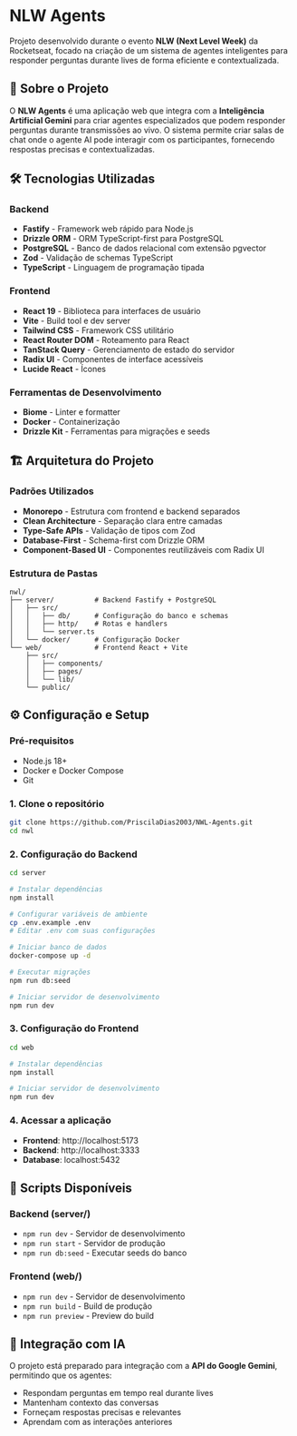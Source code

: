 # NLW Agents

Projeto desenvolvido durante o evento **NLW (Next Level Week)** da Rocketseat, focado na criação de um sistema de agentes inteligentes para responder perguntas durante lives de forma eficiente e contextualizada.

## 🚀 Sobre o Projeto

O **NLW Agents** é uma aplicação web que integra com a **Inteligência Artificial Gemini** para criar agentes especializados que podem responder perguntas durante transmissões ao vivo. O sistema permite criar salas de chat onde o agente AI pode interagir com os participantes, fornecendo respostas precisas e contextualizadas.

## 🛠️ Tecnologias Utilizadas

### Backend
- **Fastify** - Framework web rápido para Node.js
- **Drizzle ORM** - ORM TypeScript-first para PostgreSQL
- **PostgreSQL** - Banco de dados relacional com extensão pgvector
- **Zod** - Validação de schemas TypeScript
- **TypeScript** - Linguagem de programação tipada

### Frontend
- **React 19** - Biblioteca para interfaces de usuário
- **Vite** - Build tool e dev server
- **Tailwind CSS** - Framework CSS utilitário
- **React Router DOM** - Roteamento para React
- **TanStack Query** - Gerenciamento de estado do servidor
- **Radix UI** - Componentes de interface acessíveis
- **Lucide React** - Ícones

### Ferramentas de Desenvolvimento
- **Biome** - Linter e formatter
- **Docker** - Containerização
- **Drizzle Kit** - Ferramentas para migrações e seeds

## 🏗️ Arquitetura do Projeto

### Padrões Utilizados
- **Monorepo** - Estrutura com frontend e backend separados
- **Clean Architecture** - Separação clara entre camadas
- **Type-Safe APIs** - Validação de tipos com Zod
- **Database-First** - Schema-first com Drizzle ORM
- **Component-Based UI** - Componentes reutilizáveis com Radix UI

### Estrutura de Pastas
```
nwl/
├── server/          # Backend Fastify + PostgreSQL
│   ├── src/
│   │   ├── db/      # Configuração do banco e schemas
│   │   ├── http/    # Rotas e handlers
│   │   └── server.ts
│   └── docker/      # Configuração Docker
└── web/             # Frontend React + Vite
    ├── src/
    │   ├── components/
    │   ├── pages/
    │   └── lib/
    └── public/
```

## ⚙️ Configuração e Setup

### Pré-requisitos
- Node.js 18+
- Docker e Docker Compose
- Git

### 1. Clone o repositório
```bash
git clone https://github.com/PriscilaDias2003/NWL-Agents.git
cd nwl
```

### 2. Configuração do Backend
```bash
cd server

# Instalar dependências
npm install

# Configurar variáveis de ambiente
cp .env.example .env
# Editar .env com suas configurações

# Iniciar banco de dados
docker-compose up -d

# Executar migrações
npm run db:seed

# Iniciar servidor de desenvolvimento
npm run dev
```

### 3. Configuração do Frontend
```bash
cd web

# Instalar dependências
npm install

# Iniciar servidor de desenvolvimento
npm run dev
```

### 4. Acessar a aplicação
- **Frontend**: http://localhost:5173
- **Backend**: http://localhost:3333
- **Database**: localhost:5432

## 🔧 Scripts Disponíveis

### Backend (server/)
- `npm run dev` - Servidor de desenvolvimento
- `npm run start` - Servidor de produção
- `npm run db:seed` - Executar seeds do banco

### Frontend (web/)
- `npm run dev` - Servidor de desenvolvimento
- `npm run build` - Build de produção
- `npm run preview` - Preview do build

## 🤖 Integração com IA

O projeto está preparado para integração com a **API do Google Gemini**, permitindo que os agentes:
- Respondam perguntas em tempo real durante lives
- Mantenham contexto das conversas
- Forneçam respostas precisas e relevantes
- Aprendam com as interações anteriores
